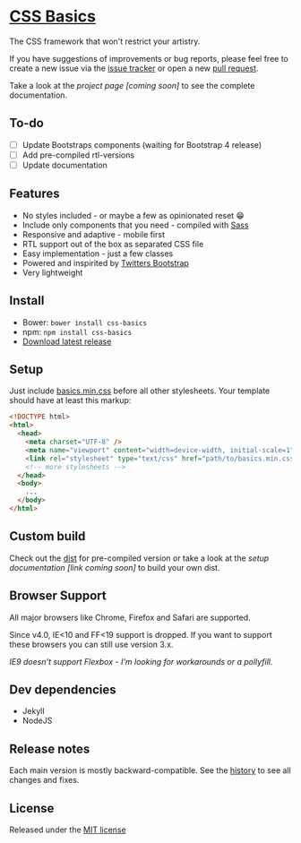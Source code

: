 # [CSS Basics](http://christoph-heich.de/css-basics)

The CSS framework that won't restrict your artistry.

If you have suggestions of improvements or bug reports, please feel free to
create a new issue via the [issue tracker](https://github.com/cheich/css-basics/issues) or open a new
[pull request](https://github.com/cheich/css-basics/pull/new/master).

Take a look at the _project page [coming soon]_ to see the complete documentation.

## To-do

- [ ] Update Bootstraps components (waiting for Bootstrap 4 release)
- [ ] Add pre-compiled rtl-versions
- [ ] Update documentation

## Features

- No styles included - or maybe a few as opinionated reset 😁
- Include only components that you need - compiled with [Sass](http://sass-lang.com/)
- Responsive and adaptive - mobile first
- RTL support out of the box as separated CSS file
- Easy implementation - just a few classes
- Powered and inspirited by [Twitters Bootstrap](http://getbootstrap.com/)
- Very lightweight

## Install

- Bower: `bower install css-basics`
- npm: `npm install css-basics`
- [Download latest release](https://github.com/cheich/css-basics/archive/master.zip)

## Setup

Just include [basics.min.css](/dist/basics.min.css) before all other stylesheets. Your
template should have at least this markup:

```html
<!DOCTYPE html>
<html>
  <head>
    <meta charset="UTF-8" />
    <meta name="viewport" content="width=device-width, initial-scale=1" />
    <link rel="stylesheet" type="text/css" href="path/to/basics.min.css" />
    <!-- more stylesheets -->
  </head>
  <body>
    ...
  </body>
</html>
```

## Custom build

Check out the [dist](/dist) for pre-compiled version or take
a look at the _setup documentation [link coming soon]_ to build your own dist.

## Browser Support

All major browsers like Chrome, Firefox and Safari are supported.

Since v4.0, IE<10 and FF<19 support is dropped. If you want to support these browsers
you can still use version 3.x.

_IE9 doesn't support Flexbox - I'm looking for workarounds or a pollyfill._

## Dev dependencies

- Jekyll
- NodeJS

## Release notes

Each main version is mostly backward-compatible. See the [history](HISTORY.md) to
see all changes and fixes.

## License

Released under the [MIT license](LICENSE)
